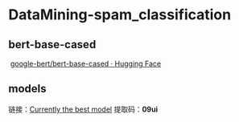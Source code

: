 # DataMining-spam_classification

## bert-base-cased
​	[google-bert/bert-base-cased · Hugging Face](https://huggingface.co/google-bert/bert-base-cased)
## models
  链接：[Currently the best model](https://pan.baidu.com/s/13Q5ewAuGJPFngANfEr3Q1w )
  提取码：**09ui**

